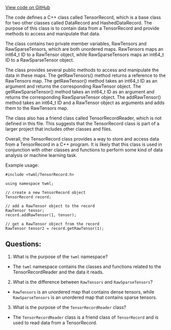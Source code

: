[View code on GitHub](https://github.com/misbahsy/the-algorithm/twml/libtwml/include/twml/TensorRecord.h)

The code defines a C++ class called TensorRecord, which is a base class for two other classes called DataRecord and HashedDataRecord. The purpose of this class is to contain data from a TensorRecord and provide methods to access and manipulate that data. 

The class contains two private member variables, RawTensors and RawSparseTensors, which are both unordered maps. RawTensors maps an int64_t ID to a RawTensor object, while RawSparseTensors maps an int64_t ID to a RawSparseTensor object. 

The class provides several public methods to access and manipulate the data in these maps. The getRawTensors() method returns a reference to the RawTensors map. The getRawTensor() method takes an int64_t ID as an argument and returns the corresponding RawTensor object. The getRawSparseTensor() method takes an int64_t ID as an argument and returns the corresponding RawSparseTensor object. The addRawTensor() method takes an int64_t ID and a RawTensor object as arguments and adds them to the RawTensors map. 

The class also has a friend class called TensorRecordReader, which is not defined in this file. This suggests that the TensorRecord class is part of a larger project that includes other classes and files. 

Overall, the TensorRecord class provides a way to store and access data from a TensorRecord in a C++ program. It is likely that this class is used in conjunction with other classes and functions to perform some kind of data analysis or machine learning task. 

Example usage:

```
#include <twml/TensorRecord.h>

using namespace twml;

// create a new TensorRecord object
TensorRecord record;

// add a RawTensor object to the record
RawTensor tensor;
record.addRawTensor(1, tensor);

// get a RawTensor object from the record
RawTensor tensor2 = record.getRawTensor(1);
```
## Questions: 
 1. What is the purpose of the `twml` namespace?
- The `twml` namespace contains the classes and functions related to the TensorRecordReader and the data it reads.

2. What is the difference between `RawTensors` and `RawSparseTensors`?
- `RawTensors` is an unordered map that contains dense tensors, while `RawSparseTensors` is an unordered map that contains sparse tensors.

3. What is the purpose of the `TensorRecordReader` class?
- The `TensorRecordReader` class is a friend class of `TensorRecord` and is used to read data from a TensorRecord.